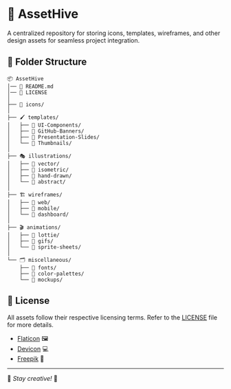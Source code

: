# 🚀 AssetHive 

A centralized repository for storing icons, templates, wireframes, and other design assets for seamless project integration.  

## 📂 Folder Structure  
```
📦 AssetHive
│── 📜 README.md
│── 📜 LICENSE
│
├── 🎨 icons/
│
├── 🖌️ templates/
│   ├── 📁 UI-Components/
│   ├── 📁 GitHub-Banners/
│   ├── 📁 Presentation-Slides/
│   └── 📁 Thumbnails/
│
├── 🎭 illustrations/
│   ├── 📁 vector/
│   ├── 📁 isometric/
│   ├── 📁 hand-drawn/
│   └── 📁 abstract/
│
├── 🏗️ wireframes/
│   ├── 📁 web/
│   ├── 📁 mobile/
│   └── 📁 dashboard/
│
├── 🎬 animations/
│   ├── 📁 lottie/
│   ├── 📁 gifs/
│   └── 📁 sprite-sheets/
│
└── 🗂️ miscellaneous/
    ├── 📁 fonts/
    ├── 📁 color-palettes/
    └── 📁 mockups/

```

## 📜 License  
All assets follow their respective licensing terms. Refer to the [LICENSE](LICENSE) file for more details.
- [Flaticon](https://www.flaticon.com/) 🖼️  
- [Devicon](https://devicon.dev/) 💻  
- [Freepik](https://www.freepik.com/) 🎨   

---
📌 *Stay creative!* 🎨  
